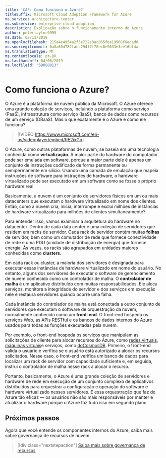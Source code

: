 ```yaml
---
title: 'CAF: Como funciona o Azure?'
titleSuffix: Microsoft Cloud Adoption Framework for Azure
ms.service: architecture-center
ms.subservice: enterprise-cloud-adoption
description: Explicação sobre o funcionamento interno do Azure
author: petertaylor9999
ms.date: 02/11/2019
ms.openlocfilehash: 215e4e4954a2f3e722e3ac865fea19508f6edadd
ms.sourcegitcommit: 0a8a60d782facc294f7f78ec0e9033e3ee16bf4a
ms.translationtype: MT
ms.contentlocale: pt-BR
ms.lasthandoff: 04/08/2019
ms.locfileid: "59068813"
---
```

<!-- markdownlint-disable MD026 -->

# <a name="how-does-azure-work"></a>Como funciona o Azure?

O Azure é a plataforma de nuvem pública da Microsoft. O Azure oferece uma grande coleção de serviços, incluindo a plataforma como serviço (PaaS), infraestrutura como serviço (IaaS), banco de dados como recursos de um serviço (DBaaS). Mas o que exatamente é o Azure e como ele funciona?

<!-- markdownlint-disable MD034 -->

> [!VIDEO https://www.microsoft.com/en-us/videoplayer/embed/RE2ixGo]

<!-- markdownlint-enable MD034 -->

O Azure, como outras plataformas de nuvem, se baseia em uma tecnologia conhecida como **virtualização**. A maior parte do hardware do computador pode ser emulada em software, porque a maior parte dele é apenas um conjunto de instruções codificado de forma permanente ou semipermanente em silício. Usando uma camada de emulação que mapeia instruções de software para instruções de hardware, o hardware virtualizado pode ser executado em um software como se fosse o próprio hardware real.

Basicamente, a nuvem é um conjunto de servidores físicos em um ou mais datacenters que executam o hardware virtualizado em nome dos clientes. Então, como a nuvem cria, inicia, interrompe e exclui milhões de instâncias de hardware virtualizado para milhões de clientes simultaneamente?

Para entender isso, vamos examinar a arquitetura do hardware no datacenter.  Dentro de cada data center é uma coleção de servidores que residem em racks de servidor. Cada rack de servidor contém muitas **folhas** de servidor, bem como um comutador de rede que fornece conectividade de rede e uma PDU (unidade de distribuição de energia) que fornece energia. Às vezes, os racks são agrupados em unidades maiores conhecidas como **clusters**.

Em cada rack ou cluster, a maioria dos servidores é designada para executar essas instâncias de hardware virtualizado em nome do usuário. No entanto, alguns dos servidores de executar o software de gerenciamento de nuvem conhecido como um controlador de malha. O **controlador de malha** é um aplicativo distribuído com muitas responsabilidades. Ele aloca serviços, monitora a integridade do servidor e dos serviços em execução nele e restaura servidores quando ocorre uma falha.

Cada instância do controlador de malha está conectada a outro conjunto de servidores que executam o software de orquestração da nuvem, normalmente conhecido como um **front-end**. O front-end hospeda os serviços Web, as APIs RESTful e os bancos de dados internos do Azure usados para todas as funções executadas pela nuvem.

Por exemplo, o front-end hospeda os serviços que manipulam as solicitações de cliente para alocar recursos do Azure, como [redes virtuais](/azure/virtual-network/virtual-networks-overview), [máquinas virtuais](/azure/virtual-machines)e serviços, como [doCosmosDB](/azure/cosmos-db/introduction). Primeiro, o front-end valida o usuário e verifica se o usuário está autorizado a alocar os recursos solicitados. Nesse caso, o front-end verifica um banco de dados para localizar um rack de servidor com capacidade suficiente e, em seguida, instrui o controlador de malha nesse rack a alocar o recurso.

Portanto, basicamente, o Azure é uma grande coleção de servidores e hardware de rede em execução de um conjunto complexo de aplicativos distribuídos para orquestrar a configuração e operação do software e hardware virtualizado nesses servidores. É essa orquestração que faz do Azure tão eficaz &mdash; os usuários não são mais responsáveis por manter e atualizar o hardware porque o Azure faz tudo isso em segundo plano.

## <a name="next-steps"></a>Próximos passos

Agora que você entende os componentes internos do Azure, saiba mais sobre governança de recursos de nuvem.

> [!div class="nextstepaction"]
> [Saiba mais sobre governança de recursos](what-is-governance.md)

<!-- Links -->

[docs-add-users-to-aad]: /azure/active-directory/add-users-azure-active-directory?toc=/azure/architecture/cloud-adoption-guide/toc.json
